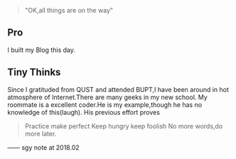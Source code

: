 > "OK,all things are on the way"


## Pro

I built my Blog this day.

## Tiny Thinks
Since I gratituded from QUST and attended BUPT,I have been around in hot atmosphere of Internet.There are many geeks in my new school.
My roommate is a excellent coder.He is my example,though he has no knowledge of this(laugh).
His previous effort proves
>Practice make perfect
>Keep hungry keep foolish
No more words,do more later.

—— sgy note at 2018.02